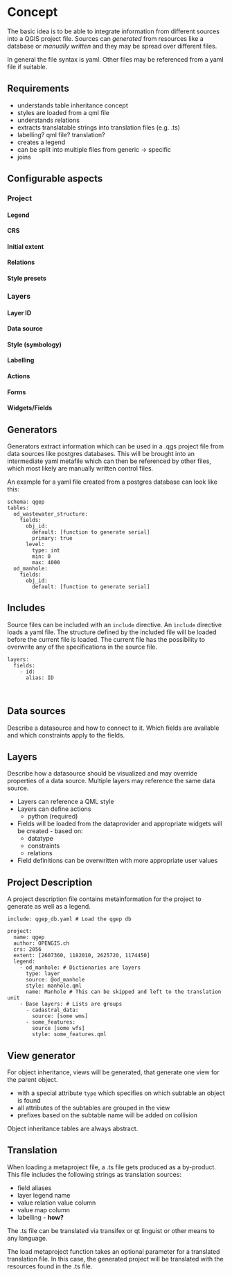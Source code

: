 
Concept
=======

The basic idea is to be able to integrate information from different sources
into a QGIS project file. Sources can *generated* from resources like a database
or *manually written* and they may be spread over different files.

In general the file syntax is yaml. Other files may be referenced from a yaml
file if suitable.

Requirements
------------

  * understands table inheritance concept
  * styles are loaded from a qml file
  * understands relations
  * extracts translatable strings into translation files (e.g. .ts)
  * labelling? qml file? translation?
  * creates a legend
  * can be split into multiple files from generic → specific
  * joins

Configurable aspects
--------------------

### Project

#### Legend

#### CRS

#### Initial extent

#### Relations

#### Style presets


### Layers

#### Layer ID

#### Data source

#### Style (symbology)

#### Labelling

#### Actions

#### Forms

#### Widgets/Fields



## Generators

Generators extract information which can be used in a .qgs project file from
data sources like postgres databases. This will be brought into an intermediate
yaml metafile which can then be referenced by other files, which most likely
are manually written control files.

An example for a yaml file created from a postgres database can look like this:

```
schema: qgep
tables:
  od_wastewater_structure:
    fields:
      obj_id:
        default: [function to generate serial]
        primary: true
      level:
        type: int
        min: 0
        max: 4000
  od_manhole:
    fields:
      obj_id:
        default: [function to generate serial]
```

## Includes

Source files can be included with an `include` directive. An `ìnclude` directive
loads a yaml file. The structure defined by the included file will be loaded
before the current file is loaded. The current file has the possibility to overwrite
any of the specifications in the source file.

```
layers:
  fields:
    - id:
      alias: ID
      
  
```

## Data sources

Describe a datasource and how to connect to it. Which fields are available and which constraints apply to the fields.

Layers
------

Describe how a datasource should be visualized and may override properties of a data source. Multiple layers may reference the same data source.

* Layers can reference a QML style
* Layers can define actions
  * python (required)
* Fields will be loaded from the dataprovider and appropriate widgets will be created - based on:
  * datatype
  * constraints
  * relations
* Field definitions can be overwritten with more appropriate user values

Project Description
-------------------

A project description file contains metainformation for the project to generate
as well as a legend.

```
include: qgep_db.yaml # Load the qgep db 

project:
  name: qgep
  author: OPENGIS.ch
  crs: 2056
  extent: [2607360, 1182010, 2625720, 1174450]
  legend:
    - od_manhole: # Dictionaries are layers
      type: layer
      source: @od_manhole
      style: manhole.qml
      name: Manhole # This can be skipped and left to the translation unit
    - Base layers: # Lists are groups
      - cadastral_data:
        source: [some wms]
      - some_features:
        source [some wfs]
        style: some_features.qml
```

View generator
--------------

For object inheritance, views will be generated, that generate one view for the
parent object.

 * with a special attribute `type` which specifies on which subtable
an object is found
 * all attributes of the subtables are grouped in the view
 * prefixes based on the subtable name will be added on collision

Object inheritance tables are always abstract.

Translation
-----------

When loading a metaproject file, a .ts file gets produced as a by-product. This file includes the following strings as translation sources:

  * field aliases
  * layer legend name
  * value relation value column
  * value map column
  * labelling - **how?**

The .ts file can be translated via transifex or qt linguist or other means to any language.

The load metaproject function takes an optional parameter for a translated translation file. In this case, the generated project will be translated with the resources found in the .ts file.
